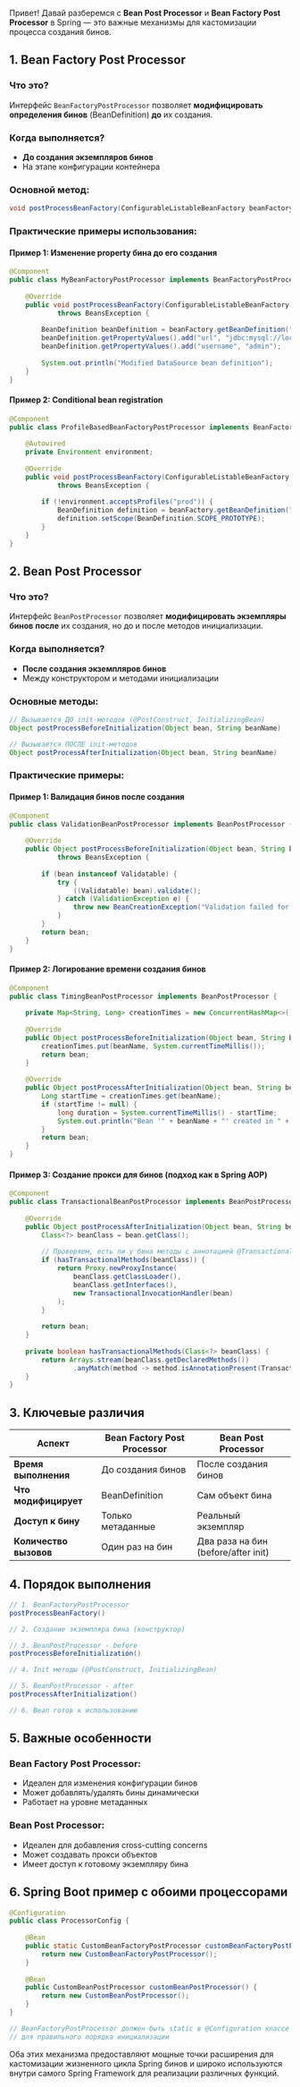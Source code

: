 Привет! Давай разберемся с **Bean Post Processor** и **Bean Factory Post Processor** в Spring — это важные механизмы для кастомизации процесса создания бинов.

## 1. Bean Factory Post Processor

### Что это?
Интерфейс `BeanFactoryPostProcessor` позволяет **модифицировать определения бинов** (BeanDefinition) **до** их создания.

### Когда выполняется?
- **До создания экземпляров бинов**
- На этапе конфигурации контейнера

### Основной метод:
```java
void postProcessBeanFactory(ConfigurableListableBeanFactory beanFactory)
```

### Практические примеры использования:

#### Пример 1: Изменение property бина до его создания
```java
@Component
public class MyBeanFactoryPostProcessor implements BeanFactoryPostProcessor {
    
    @Override
    public void postProcessBeanFactory(ConfigurableListableBeanFactory beanFactory) 
            throws BeansException {
        
        BeanDefinition beanDefinition = beanFactory.getBeanDefinition("myDataSource");
        beanDefinition.getPropertyValues().add("url", "jdbc:mysql://localhost:3306/mydb");
        beanDefinition.getPropertyValues().add("username", "admin");
        
        System.out.println("Modified DataSource bean definition");
    }
}
```

#### Пример 2: Conditional bean registration
```java
@Component
public class ProfileBasedBeanFactoryPostProcessor implements BeanFactoryPostProcessor {
    
    @Autowired
    private Environment environment;
    
    @Override
    public void postProcessBeanFactory(ConfigurableListableBeanFactory beanFactory) 
            throws BeansException {
        
        if (!environment.acceptsProfiles("prod")) {
            BeanDefinition definition = beanFactory.getBeanDefinition("emailService");
            definition.setScope(BeanDefinition.SCOPE_PROTOTYPE);
        }
    }
}
```

## 2. Bean Post Processor

### Что это?
Интерфейс `BeanPostProcessor` позволяет **модифицировать экземпляры бинов** **после** их создания, но до и после методов инициализации.

### Когда выполняется?
- **После создания экземпляров бинов**
- Между конструктором и методами инициализации

### Основные методы:
```java
// Вызывается ДО init-методов (@PostConstruct, InitializingBean)
Object postProcessBeforeInitialization(Object bean, String beanName)

// Вызывается ПОСЛЕ init-методов
Object postProcessAfterInitialization(Object bean, String beanName)
```

### Практические примеры:

#### Пример 1: Валидация бинов после создания
```java
@Component
public class ValidationBeanPostProcessor implements BeanPostProcessor {
    
    @Override
    public Object postProcessBeforeInitialization(Object bean, String beanName) 
            throws BeansException {
        
        if (bean instanceof Validatable) {
            try {
                ((Validatable) bean).validate();
            } catch (ValidationException e) {
                throw new BeanCreationException("Validation failed for bean: " + beanName, e);
            }
        }
        return bean;
    }
}
```

#### Пример 2: Логирование времени создания бинов
```java
@Component
public class TimingBeanPostProcessor implements BeanPostProcessor {
    
    private Map<String, Long> creationTimes = new ConcurrentHashMap<>();
    
    @Override
    public Object postProcessBeforeInitialization(Object bean, String beanName) {
        creationTimes.put(beanName, System.currentTimeMillis());
        return bean;
    }
    
    @Override
    public Object postProcessAfterInitialization(Object bean, String beanName) {
        Long startTime = creationTimes.get(beanName);
        if (startTime != null) {
            long duration = System.currentTimeMillis() - startTime;
            System.out.println("Bean '" + beanName + "' created in " + duration + "ms");
        }
        return bean;
    }
}
```

#### Пример 3: Создание прокси для бинов (подход как в Spring AOP)
```java
@Component
public class TransactionalBeanPostProcessor implements BeanPostProcessor {
    
    @Override
    public Object postProcessAfterInitialization(Object bean, String beanName) {
        Class<?> beanClass = bean.getClass();
        
        // Проверяем, есть ли у бина методы с аннотацией @Transactional
        if (hasTransactionalMethods(beanClass)) {
            return Proxy.newProxyInstance(
                beanClass.getClassLoader(),
                beanClass.getInterfaces(),
                new TransactionalInvocationHandler(bean)
            );
        }
        
        return bean;
    }
    
    private boolean hasTransactionalMethods(Class<?> beanClass) {
        return Arrays.stream(beanClass.getDeclaredMethods())
                .anyMatch(method -> method.isAnnotationPresent(Transactional.class));
    }
}
```

## 3. Ключевые различия

| Аспект | Bean Factory Post Processor | Bean Post Processor |
|--------|-----------------------------|---------------------|
| **Время выполнения** | До создания бинов | После создания бинов |
| **Что модифицирует** | BeanDefinition | Сам объект бина |
| **Доступ к бину** | Только метаданные | Реальный экземпляр |
| **Количество вызовов** | Один раз на бин | Два раза на бин (before/after init) |

## 4. Порядок выполнения

```java
// 1. BeanFactoryPostProcessor
postProcessBeanFactory()

// 2. Создание экземпляра бина (конструктор)

// 3. BeanPostProcessor - before
postProcessBeforeInitialization()

// 4. Init методы (@PostConstruct, InitializingBean)

// 5. BeanPostProcessor - after  
postProcessAfterInitialization()

// 6. Bean готов к использованию
```

## 5. Важные особенности

### Bean Factory Post Processor:
- Идеален для изменения конфигурации бинов
- Может добавлять/удалять бины динамически
- Работает на уровне метаданных

### Bean Post Processor:
- Идеален для добавления cross-cutting concerns
- Может создавать прокси объектов
- Имеет доступ к готовому экземпляру бина

## 6. Spring Boot пример с обоими процессорами

```java
@Configuration
public class ProcessorConfig {
    
    @Bean
    public static CustomBeanFactoryPostProcessor customBeanFactoryPostProcessor() {
        return new CustomBeanFactoryPostProcessor();
    }
    
    @Bean
    public CustomBeanPostProcessor customBeanPostProcessor() {
        return new CustomBeanPostProcessor();
    }
}

// BeanFactoryPostProcessor должен быть static в @Configuration классе
// для правильного порядка инициализации
```

Оба этих механизма предоставляют мощные точки расширения для кастомизации жизненного цикла Spring бинов и широко используются внутри самого Spring Framework для реализации различных функций.